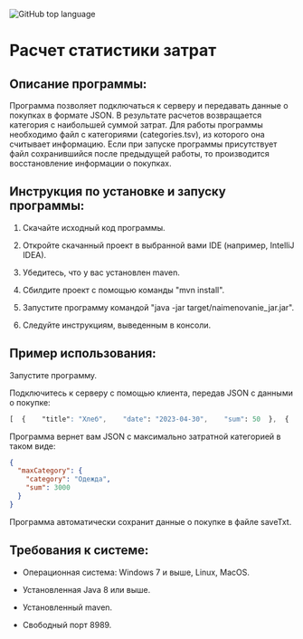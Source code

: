 ![GitHub top language](https://img.shields.io/github/languages/top/NikitaPlatonov/Course-Work-2)
# Расчет статистики затрат

## Описание программы:

Программа позволяет подключаться к серверу и передавать данные о покупках в формате JSON. В результате расчетов возвращается категория с наибольшей суммой затрат. Для работы программы необходимо файл с категориями (categories.tsv), из которого она считывает информацию. Если при запуске программы присутствует файл сохранившийся после предыдущей работы, то производится восстановление информации о покупках.

## Инструкция по установке и запуску программы:

1. Скачайте исходный код программы.

1. Откройте скачанный проект в выбранной вами IDE (например, IntelliJ IDEA).

1. Убедитесь, что у вас установлен maven.

1. Сбилдите проект с помощью команды "mvn install".

1. Запустите программу командой "java -jar target/naimenovanie_jar.jar".

1. Следуйте инструкциям, выведенным в консоли.

## Пример использования:

Запустите программу.

Подключитесь к серверу с помощью клиента, передав JSON с данными о покупке:
```css
[  {    "title": "Хлеб",    "date": "2023-04-30",    "sum": 50  },  {    "title": "Молоко",    "date": "2023-04-30",    "sum": 80  },  {    "title": "Одежда",    "date": "2023-04-30",    "sum": 3000  },  {    "title": "Продукты",    "date": "2023-04-30",    "sum": 600  },  {    "title": "Развлечения",    "date": "2023-04-30",    "sum": 1500  }]
```
Программа вернет вам JSON с максимально затратной категорией в таком виде:
```json
{
  "maxCategory": {
    "category": "Одежда",
    "sum": 3000
  }
}
```
Программа автоматически сохранит данные о покупке в файле saveTxt.

## Требования к системе:

* Операционная система: Windows 7 и выше, Linux, MacOS.

* Установленная Java 8 или выше.

* Установленный maven.

* Свободный порт 8989.
